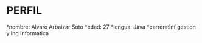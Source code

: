 PERFIL
===================================
*nombre: Alvaro Arbaizar Soto
*edad: 27
*lengua: Java
*carrera:Inf gestion y Ing Informatica
